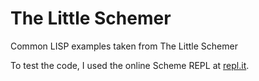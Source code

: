 # The Little Schemer
Common LISP examples taken from The Little Schemer

To test the code, I used the online Scheme REPL at [repl.it].

[repl.it]: https://repl.it/languages/scheme

